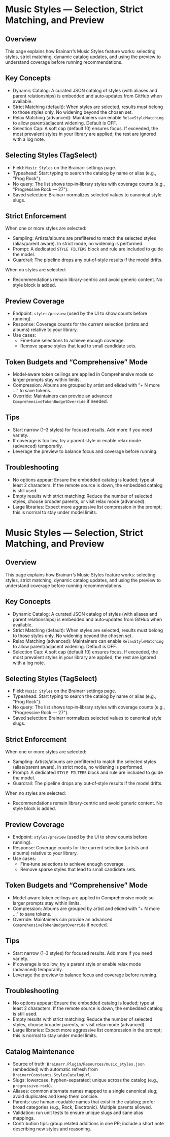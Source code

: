 # Music Styles — Selection, Strict Matching, and Preview

## Overview
This page explains how Brainarr’s Music Styles feature works: selecting styles, strict matching, dynamic catalog updates, and using the preview to understand coverage before running recommendations.

## Key Concepts
- Dynamic Catalog: A curated JSON catalog of styles (with aliases and parent relationships) is embedded and auto‑updates from GitHub when available.
- Strict Matching (default): When styles are selected, results must belong to those styles only. No widening beyond the chosen set.
- Relax Matching (advanced): Maintainers can enable `RelaxStyleMatching` to allow parent/adjacent widening. Default is OFF.
- Selection Cap: A soft cap (default 10) ensures focus. If exceeded, the most prevalent styles in your library are applied; the rest are ignored with a log note.

## Selecting Styles (TagSelect)
- Field: `Music Styles` on the Brainarr settings page.
- Typeahead: Start typing to search the catalog by name or alias (e.g., "Prog Rock").
- No query: The list shows top‑in‑library styles with coverage counts (e.g., "Progressive Rock — 27").
- Saved selection: Brainarr normalizes selected values to canonical style slugs.

## Strict Enforcement
When one or more styles are selected:
- Sampling: Artists/albums are prefiltered to match the selected styles (alias/parent aware). In strict mode, no widening is performed.
- Prompt: A dedicated `STYLE FILTERS` block and rule are included to guide the model.
- Guardrail: The pipeline drops any out‑of‑style results if the model drifts.

When no styles are selected:
- Recommendations remain library‑centric and avoid generic content. No style block is added.

## Preview Coverage
- Endpoint: `styles/preview` (used by the UI to show counts before running).
- Response: Coverage counts for the current selection (artists and albums) relative to your library.
- Use cases:
  - Fine‑tune selections to achieve enough coverage.
  - Remove sparse styles that lead to small candidate sets.

## Token Budgets and “Comprehensive” Mode
- Model‑aware token ceilings are applied in Comprehensive mode so larger prompts stay within limits.
- Compression: Albums are grouped by artist and elided with “+ N more …” to save tokens.
- Override: Maintainers can provide an advanced `ComprehensiveTokenBudgetOverride` if needed.

## Tips
- Start narrow (1–3 styles) for focused results. Add more if you need variety.
- If coverage is too low, try a parent style or enable relax mode (advanced) temporarily.
- Leverage the preview to balance focus and coverage before running.

## Troubleshooting
- No options appear: Ensure the embedded catalog is loaded; type at least 2 characters. If the remote source is down, the embedded catalog is still used.
- Empty results with strict matching: Reduce the number of selected styles, choose broader parents, or visit relax mode (advanced).
- Large libraries: Expect more aggressive list compression in the prompt; this is normal to stay under model limits.
# Music Styles — Selection, Strict Matching, and Preview

## Overview
This page explains how Brainarr’s Music Styles feature works: selecting styles, strict matching, dynamic catalog updates, and using the preview to understand coverage before running recommendations.

## Key Concepts

- Dynamic Catalog: A curated JSON catalog of styles (with aliases and parent relationships) is embedded and auto‑updates from GitHub when available.
- Strict Matching (default): When styles are selected, results must belong to those styles only. No widening beyond the chosen set.
- Relax Matching (advanced): Maintainers can enable `RelaxStyleMatching` to allow parent/adjacent widening. Default is OFF.
- Selection Cap: A soft cap (default 10) ensures focus. If exceeded, the most prevalent styles in your library are applied; the rest are ignored with a log note.

## Selecting Styles (TagSelect)

- Field: `Music Styles` on the Brainarr settings page.
- Typeahead: Start typing to search the catalog by name or alias (e.g., "Prog Rock").
- No query: The list shows top‑in‑library styles with coverage counts (e.g., "Progressive Rock — 27").
- Saved selection: Brainarr normalizes selected values to canonical style slugs.

## Strict Enforcement

When one or more styles are selected:

- Sampling: Artists/albums are prefiltered to match the selected styles (alias/parent aware). In strict mode, no widening is performed.
- Prompt: A dedicated `STYLE FILTERS` block and rule are included to guide the model.
- Guardrail: The pipeline drops any out‑of‑style results if the model drifts.

When no styles are selected:

- Recommendations remain library‑centric and avoid generic content. No style block is added.

## Preview Coverage

- Endpoint: `styles/preview` (used by the UI to show counts before running).
- Response: Coverage counts for the current selection (artists and albums) relative to your library.
- Use cases:
  - Fine‑tune selections to achieve enough coverage.
  - Remove sparse styles that lead to small candidate sets.

## Token Budgets and “Comprehensive” Mode

- Model‑aware token ceilings are applied in Comprehensive mode so larger prompts stay within limits.
- Compression: Albums are grouped by artist and elided with “+ N more …” to save tokens.
- Override: Maintainers can provide an advanced `ComprehensiveTokenBudgetOverride` if needed.

## Tips

- Start narrow (1–3 styles) for focused results. Add more if you need variety.
- If coverage is too low, try a parent style or enable relax mode (advanced) temporarily.
- Leverage the preview to balance focus and coverage before running.

## Troubleshooting

- No options appear: Ensure the embedded catalog is loaded; type at least 2 characters. If the remote source is down, the embedded catalog is still used.
- Empty results with strict matching: Reduce the number of selected styles, choose broader parents, or visit relax mode (advanced).
- Large libraries: Expect more aggressive list compression in the prompt; this is normal to stay under model limits.

## Catalog Maintenance

- Source of truth: `Brainarr.Plugin/Resources/music_styles.json` (embedded) with automatic refresh from `BrainarrConstants.StylesCatalogUrl`.
- Slugs: lowercase, hyphen-separated; unique across the catalog (e.g., `progressive-rock`).
- Aliases: common alternate names mapped to a single canonical slug; avoid duplicates and keep them concise.
- Parents: use human-readable names that exist in the catalog; prefer broad categories (e.g., Rock, Electronic). Multiple parents allowed.
- Validation: run unit tests to ensure unique slugs and sane alias mappings.
- Contribution tips: group related additions in one PR; include a short note describing new styles and reasoning.

